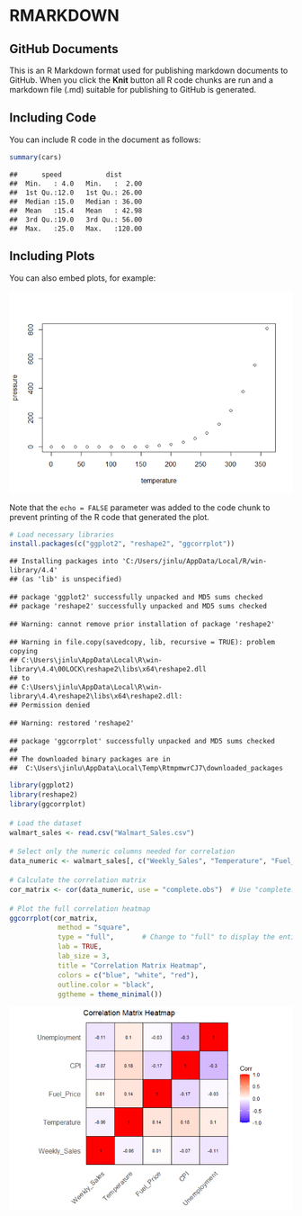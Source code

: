 RMARKDOWN
================

## GitHub Documents

This is an R Markdown format used for publishing markdown documents to
GitHub. When you click the **Knit** button all R code chunks are run and
a markdown file (.md) suitable for publishing to GitHub is generated.

## Including Code

You can include R code in the document as follows:

``` r
summary(cars)
```

    ##      speed           dist       
    ##  Min.   : 4.0   Min.   :  2.00  
    ##  1st Qu.:12.0   1st Qu.: 26.00  
    ##  Median :15.0   Median : 36.00  
    ##  Mean   :15.4   Mean   : 42.98  
    ##  3rd Qu.:19.0   3rd Qu.: 56.00  
    ##  Max.   :25.0   Max.   :120.00

## Including Plots

You can also embed plots, for example:

![](RMARKDOWN-LATEST_files/figure-gfm/pressure-1.png)<!-- -->

Note that the `echo = FALSE` parameter was added to the code chunk to
prevent printing of the R code that generated the plot.

``` r
# Load necessary libraries
install.packages(c("ggplot2", "reshape2", "ggcorrplot"))
```

    ## Installing packages into 'C:/Users/jinlu/AppData/Local/R/win-library/4.4'
    ## (as 'lib' is unspecified)

    ## package 'ggplot2' successfully unpacked and MD5 sums checked
    ## package 'reshape2' successfully unpacked and MD5 sums checked

    ## Warning: cannot remove prior installation of package 'reshape2'

    ## Warning in file.copy(savedcopy, lib, recursive = TRUE): problem copying
    ## C:\Users\jinlu\AppData\Local\R\win-library\4.4\00LOCK\reshape2\libs\x64\reshape2.dll
    ## to
    ## C:\Users\jinlu\AppData\Local\R\win-library\4.4\reshape2\libs\x64\reshape2.dll:
    ## Permission denied

    ## Warning: restored 'reshape2'

    ## package 'ggcorrplot' successfully unpacked and MD5 sums checked
    ## 
    ## The downloaded binary packages are in
    ##  C:\Users\jinlu\AppData\Local\Temp\RtmpmwrCJ7\downloaded_packages

``` r
library(ggplot2)
library(reshape2)
library(ggcorrplot)

# Load the dataset
walmart_sales <- read.csv("Walmart_Sales.csv")

# Select only the numeric columns needed for correlation
data_numeric <- walmart_sales[, c("Weekly_Sales", "Temperature", "Fuel_Price", "CPI", "Unemployment")]

# Calculate the correlation matrix
cor_matrix <- cor(data_numeric, use = "complete.obs")  # Use "complete.obs" to handle missing values

# Plot the full correlation heatmap
ggcorrplot(cor_matrix, 
            method = "square", 
            type = "full",       # Change to "full" to display the entire matrix
            lab = TRUE, 
            lab_size = 3, 
            title = "Correlation Matrix Heatmap",
            colors = c("blue", "white", "red"),
            outline.color = "black",
            ggtheme = theme_minimal())
```

![](RMARKDOWN-LATEST_files/figure-gfm/project%201-1.png)<!-- -->
